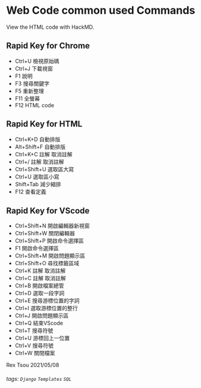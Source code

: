 # Web Code common used Commands

View the HTML code with HackMD.

Rapid Key for Chrome
---
- Ctrl+U 檢視原始碼
- Ctrl+J 下載視窗
- F1 說明
- F3 搜尋關鍵字
- F5 重新整理
- F11 全螢幕
- F12 HTML code

Rapid Key for HTML
---
- Ctrl+K+D 自動排版
- Alt+Shift+F 自動排版
- Ctrl+K+C 註解 取消註解
- Ctrl+/ 註解 取消註解
- Ctrl+Shift+U 選取區大寫
- Ctrl+U 選取區小寫
- Shift+Tab 減少縮排
- F12 查看定義


Rapid Key for VScode
---
- Ctrl+Shift+N 開啟編輯器新視窗
- Ctrl+Shift+W 關閉編輯器
- Ctrl+Shift+P 開啟命令選擇區
- F1 開啟命令選擇區
- Ctrl+Shift+M 開啟問題顯示區
- Ctrl+Shift+O 尋找標籤區域
- Ctrl+K 註解 取消註解
- Ctrl+C 註解 取消註解
- Ctrl+B 開啟檔案總管
- Ctrl+D 選取一段字詞
- Ctrl+E 搜尋游標位置的字詞
- Ctrl+I 選取游標位置的整行
- Ctrl+J 開啟問題顯示區
- Ctrl+Q 結束VScode
- Ctrl+T 搜尋符號
- Ctrl+U 游標回上一位置
- Ctrl+V 搜尋符號
- Ctrl+W 關閉檔案



Rex Tsou 2021/05/08

###### tags: `Django` `Templates` `SQL`
